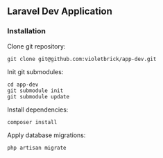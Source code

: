 ## Laravel Dev Application

### Installation

Clone git repository:

    git clone git@github.com:violetbrick/app-dev.git
  
Init git submodules:

    cd app-dev
    git submodule init
    git submodule update
  
Install dependencies:

    composer install

Apply database migrations:

    php artisan migrate
